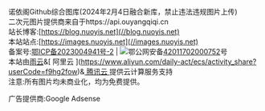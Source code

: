诺依阁Github综合图库(2024年2月4日融合新库，禁止违法违规图片上传)  
二次元图片提供商来自于https://api.ouyangqiqi.cn  
站长博客:[https://blog.nuoyis.net](//blog.nuoyis.net)   
本站站点:[https://images.nuoyis.net](//images.nuoyis.net)  
备案号:[鄂ICP备2023004941号-2](//beian.miit.gov.cn) | ![](https://static.nuoyis.net/static/lovablewyh-library/blog/cuckoo/images/beian.png)鄂公网安备[42011702000752](//www.beian.gov.cn/portal/registerSystemInfo?recordcode=42011702000752)号  
本站由[雨云](https://www.rainyun.com/NDEwMzk=_)&[ 阿里云 ](https://www.aliyun.com/daily-act/ecs/activity_share?userCode=f9hg2fow)&[ 腾讯云 ](https://cloud.tencent.com/act/cps/redirect?redirect=2446&cps_key=c804aa79276d34cd646a697cb26e71f5&from=console)提供云计算服务支持  
注意:所有图片均未商业化，均为免费提供。
<script>
var _hmt = _hmt || [];
(function() {
  var hm = document.createElement("script");
  hm.src = "https://hm.baidu.com/hm.js?2c790c11308ab98338b82482af6a4ff1";
  var s = document.getElementsByTagName("script")[0]; 
  s.parentNode.insertBefore(hm, s);
})();
</script>  
广告提供商:Google Adsense  
<script async src="https://pagead2.googlesyndication.com/pagead/js/adsbygoogle.js?client=ca-pub-4015694772463475"
     crossorigin="anonymous"></script>
<ins class="adsbygoogle"
     style="display:block; text-align:center;"
     data-ad-layout="in-article"
     data-ad-format="fluid"
     data-ad-client="ca-pub-4015694772463475"
     data-ad-slot="3926138616"></ins>
<script>
     (adsbygoogle = window.adsbygoogle || []).push({});
</script>

